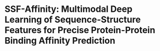 # SSF-Affinity: Multimodal Deep Learning of Sequence-Structure Features for Precise Protein-Protein Binding Affinity Prediction
